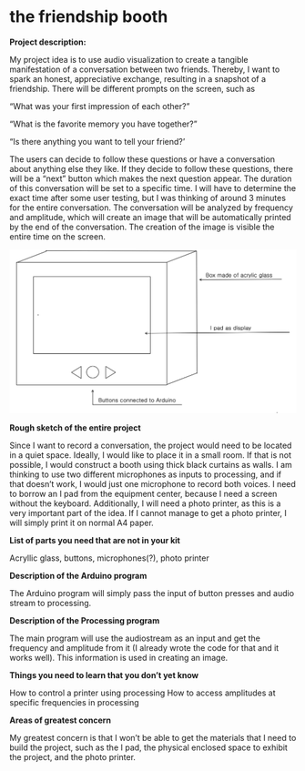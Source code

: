 # the friendship booth

**Project description:**

My project idea is to use audio visualization to create a tangible manifestation of a conversation between two friends. Thereby, I want to spark an honest, appreciative exchange, resulting in a snapshot of a friendship. 
There will be different prompts on the screen, such as 

“What was your first impression of each other?”

“What is the favorite memory you have together?”

“Is there anything you want to tell your friend?’

The users can decide to follow these questions or have a conversation about anything else they like. 
If they decide to follow these questions, there will be a “next” button which makes the next question appear. The duration of this conversation will be set to a specific time. I will have to determine the exact time after some user testing, but I was thinking of around 3 minutes for the entire conversation. 
The conversation will be analyzed by frequency and amplitude, which will create an image that will be automatically printed by the end of the conversation. The creation of the image is visible the entire time on the screen.

![](/final_project/ProjectVisual.png)



**Rough sketch of the entire project**

Since I want to record a conversation, the project would need to be located in a quiet space. Ideally, I would like to place it in a small room. If that is not possible, I would construct a booth using thick black curtains as walls. 
I am thinking to use two different microphones as inputs to processing, and if that doesn’t work, I would just one microphone to record both voices. I need to borrow an I pad from the equipment center, because I need a screen without the keyboard. 
Additionally, I will need a photo printer, as this is a very important part of the idea. If I cannot manage to get a photo printer, I will simply print it on normal A4 paper. 

**List of parts you need that are not in your kit**

Acryllic glass, buttons, microphones(?), photo printer


**Description of the Arduino program**

The Arduino program will simply pass the input of button presses and audio stream to processing. 

**Description of the Processing program**

The main program will use the audiostream as an input and get the frequency and amplitude from it (I already wrote the code for that and it works well). 
This information is used in creating an image. 

**Things you need to learn that you don’t yet know**

How to control a printer using processing
How to access amplitudes at specific frequencies in processing

**Areas of greatest concern**

My greatest concern is that I won’t be able to get the materials that I need to build the project, such as the I pad, the physical enclosed space to exhibit the project, and the photo printer. 



